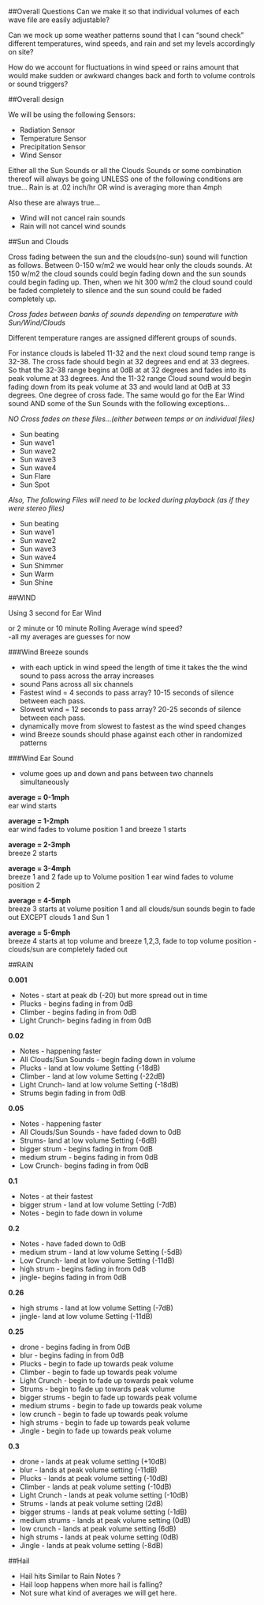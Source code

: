 ##Overall Questions
Can we make it so that individual volumes of each wave file are easily adjustable?

Can we mock up some weather patterns sound that I can “sound check” different temperatures, wind speeds, and rain and set my levels accordingly on site?

How do we account for fluctuations in wind speed or rains amount that would make sudden or awkward changes back and forth to volume controls or sound triggers?


##Overall design

We will be using the following Sensors:
* Radiation Sensor
* Temperature Sensor
* Precipitation Sensor
* Wind Sensor

Either all the Sun Sounds or all the  Clouds Sounds or some combination thereof will always be going UNLESS one of the following conditions are true…
Rain is at .02 inch/hr OR wind is averaging more than 4mph

Also these are always true…
* Wind will not cancel rain sounds
* Rain will not cancel wind sounds


##Sun and Clouds

Cross fading between the sun and the clouds(no-sun) sound will function as follows. Between 0-150 w/m2 we would hear only the clouds sounds. At 150 w/m2 the cloud sounds could begin fading down and the sun sounds could begin fading up.  Then, when we hit 300 w/m2 the cloud sound could be faded completely to silence and the sun sound could be faded completely up.  

_Cross fades between banks of sounds depending on temperature with Sun/Wind/Clouds_

Different temperature ranges are assigned different groups of sounds.  

For instance clouds is labeled 11-32 and the next cloud sound temp range is 32-38.  The cross fade should begin at 32 degrees  and end at 33 degrees.  So that the 32-38 range begins at 0dB at at 32 degrees and fades into its peak volume at 33 degrees.    And the 11-32 range Cloud sound would begin fading down from its peak volume at 33 and would land at 0dB at 33 degrees.  One degree of cross fade.    The same would go for the Ear Wind sound AND some of the Sun Sounds with the following exceptions…

_NO Cross fades on these files...(either between temps or on individual files)_
* Sun beating
* Sun wave1
* Sun wave2
* Sun wave3
* Sun wave4
* Sun Flare
* Sun Spot
 

_Also, The following Files will need to be locked during playback (as if they were stereo files)_
 * Sun beating
 * Sun wave1
 * Sun wave2
 * Sun wave3
 * Sun wave4
 * Sun Shimmer
 * Sun Warm
 * Sun Shine


##WIND

Using 3 second for Ear Wind


or 2 minute or 10 minute Rolling Average wind speed?<br/>
-all my averages are guesses for now

###Wind Breeze sounds
* with each uptick in wind speed the length of time it takes the the wind sound to pass across the array increases
* sound Pans across all six channels
* Fastest wind = 4 seconds to pass array?  10-15 seconds of silence between each pass.
* Slowest wind = 12 seconds to pass array?  20-25 seconds of silence between each pass.
* dynamically move from slowest to fastest as the wind speed changes
* wind Breeze sounds should phase against each other in randomized patterns

###Wind Ear Sound
* volume goes up and down and pans between two channels simultaneously


**average = 0-1mph**<br/>
ear wind starts

**average = 1-2mph**<br/>
ear wind fades to volume position 1 and breeze 1 starts

**average = 2-3mph**<br/>
breeze 2 starts

**average = 3-4mph**<br/>
breeze 1 and 2 fade up to Volume position 1 ear wind fades to volume position 2

**average = 4-5mph**<br/>
breeze 3 starts at volume position 1 and all clouds/sun sounds begin to fade out EXCEPT clouds 1 and Sun 1

**average = 5-6mph**<br/>
breeze 4 starts at top volume and breeze 1,2,3, fade to top volume position  - clouds/sun are completely faded out 

##RAIN

**0.001**
* Notes - start at peak db (-20)  but more spread out in time
* Plucks - begins fading in from 0dB
* Climber - begins fading in from 0dB
* Light Crunch- begins fading in from 0dB

**0.02**
* Notes - happening faster
* All Clouds/Sun Sounds - begin fading down in volume
* Plucks - land at low volume Setting (-18dB)
* Climber - land at low volume Setting (-22dB)
* Light Crunch- land at low volume Setting (-18dB)
* Strums begin fading in from 0dB 

**0.05**
* Notes - happening faster
* All Clouds/Sun Sounds - have faded down to 0dB
* Strums- land at low volume Setting (-6dB)
* bigger strum - begins fading in from 0dB
* medium strum - begins fading in from 0dB
* Low Crunch- begins fading in from 0dB

**0.1**
* Notes - at their fastest
* bigger strum - land at low volume Setting (-7dB)
* Notes - begin to fade down in volume

**0.2**
* Notes - have faded down to 0dB
* medium strum - land at low volume Setting (-5dB)
* Low Crunch- land at low volume Setting (-11dB)
* high strum - begins fading in from 0dB
* jingle- begins fading in from 0dB

**0.26**
* high strums - land at low volume Setting (-7dB)
* jingle- land at low volume Setting (-11dB)

**0.25**
* drone - begins fading in from 0dB
* blur - begins fading in from 0dB
* Plucks - begin to fade up towards peak volume
* Climber - begin to fade up towards peak volume
* Light Crunch - begin to fade up towards peak volume
* Strums - begin to fade up towards peak volume
* bigger strums - begin to fade up towards peak volume
* medium strums - begin to fade up towards peak volume
* low crunch - begin to fade up towards peak volume
* high strums - begin to fade up towards peak volume
* Jingle - begin to fade up towards peak volume


**0.3**
* drone - lands at peak volume setting (+10dB)
* blur -  lands at peak volume setting (-11dB)
* Plucks -  lands at peak volume setting (-10dB)
* Climber - lands at peak volume setting (-10dB)
* Light Crunch -  lands at peak volume setting (-10dB)
* Strums -  lands at peak volume setting (2dB)
* bigger strums -  lands at peak volume setting (-1dB)
* medium strums -  lands at peak volume setting (0dB)
* low crunch -  lands at peak volume setting (6dB)
* high strums -  lands at peak volume setting (0dB)
* Jingle -  lands at peak volume setting (-8dB)

##Hail
* Hail hits Similar to Rain Notes ?
* Hail loop happens when more hail is falling?  
* Not sure what kind of averages we will get here.

